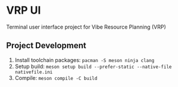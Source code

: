 # VRP UI
Terminal user interface project for Vibe Resource Planning (VRP)

## Project Development
1. Install toolchain packages: `pacman -S meson ninja clang`
2. Setup build: `meson setup build --prefer-static --native-file nativefile.ini`
3. Compile: `meson compile -C build`
